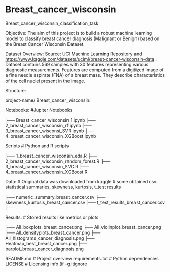 # Breast_cancer_wisconsin
Breast_cancer_wisconsin_classification_task

Objective: 
The aim of this project is to build a robust machine learning model to classify breast cancer diagnosis (Malignant or Benign) based on the Breast Cancer Wisconsin Dataset.

Dataset Overview:
Source: UCI Machine Learning Repository and https://www.kaggle.com/datasets/uciml/breast-cancer-wisconsin-data .
Dataset contains 569 samples with 30 features representing various diagnostic measurements. Features are computed from a digitized image of a fine needle aspirate (FNA) of a breast mass. They describe characteristics of the cell nuclei present in the image.

Structure:

project-name/ Breast_cancer_wisconsin:

Notebooks: #Jupiter Notebooks


├── Breast_cancer_wisconsin_1.ipynb
├── 2_breast_cancer_wisconsin_rf.ipynb
├── 3_breast_cancer_wisconsi_SVR.ipynb
├── 4_breast_cancer_wisconsin_XGBoost.ipynb

Scripts # Python and R scripts

├── 1_breast_cancer_wisconsin_eda.R
├── 2_breast_cancer_wisconsin_random_forest.R
├── 3_breast_cancer_wisconsin_SVC.R
├── 4_breast_cancer_wisconsin_XGBoost.R

Data: # Original data was downloaded from kaggle  # some obtained csv. statistical summaries, skewness, kurtosis, t_test results

├── numeric_summary_breast_cancer.csv
├── skewness_kurtosis_breast_cancer.csv
├── t_test_results_breast_cancer.csv
├── 


Results: # Stored results like metrics or plots

├── All_boxplots_breast_cancer.png
├── All_violinplot_breast_cancer.png
├── All_densityplots_breast_cancer.png
├── All_histograms_cancer_diagnosis.png
├── Heatmap_best_breast_cancer.png
├── barplot_breast_cancer_diagnosis.png


README.md          # Project overview
requirements.txt   # Python dependencies
 LICENSE            # Licensing info (if 
-g.itignore

